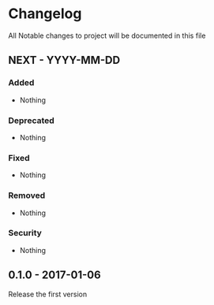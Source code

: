 Changelog
===
All Notable changes to project will be documented in this file


## NEXT - YYYY-MM-DD

### Added
- Nothing

### Deprecated
- Nothing

### Fixed
- Nothing

### Removed
- Nothing

### Security
- Nothing


## 0.1.0 - 2017-01-06

Release the first version